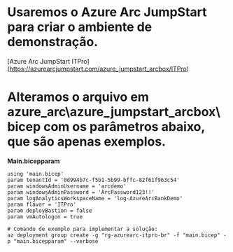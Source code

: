 # Usaremos o Azure Arc JumpStart para criar o ambiente de demonstração.
[Azure Arc JumpStart ITPro] (https://azurearcjumpstart.com/azure_jumpstart_arcbox/ITPro)

# Alteramos o arquivo em azure_arc\azure_jumpstart_arcbox\bicep com os parâmetros abaixo, que são apenas exemplos.
**Main.bicepparam**

```bicep
using 'main.bicep'
param tenantId = '0d994b7c-f5b1-5b99-bffc-82f61f963c54'
param windowsAdminUsername = 'arcdemo'
param windowsAdminPassword = 'ArcPassword123!!'
param logAnalyticsWorkspaceName = 'log-AzureArcBankDemo'
param flavor = 'ITPro'
param deployBastion = false
param vmAutologon = true

# Comando de exemplo para implementar a solução:
az deployment group create -g "rg-azurearc-itpro-br" -f "main.bicep" -p "main.bicepparam" --verbose
